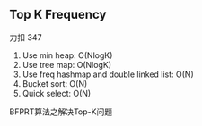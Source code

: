 
## Top K Frequency

力扣 347

1. Use min heap: O(NlogK)
2. Use tree map: O(NlogK)
3. Use freq hashmap and double linked list: O(N)
4. Bucket sort: O(N)
5. Quick select: O(N)


BFPRT算法之解决Top-K问题
